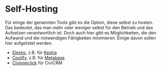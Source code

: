 # Self-Hosting

Für einige der genannten Tools gibt es die Option, diese selbst zu hosten. Das bedeutet, das man mehr oder weniger selbst für den Betrieb und das Aufsetzen verantwortlich ist. Doch auch hier gibt es Möglichkeiten, die den Aufwand und die notwendigen Fähigkeiten minimieren. Einige davon sollen hier aufgelistet werden.

- [Elestio](https://elest.io), z.B. für [Kestra](https://elest.io/open-source/kestra)
- [Coolify](https://coolify.io/), z.B. für [Metabase](https://coolify.io/docs/services/metabase)
- [Civioneclick](https://civioneclickdemo.de/) für CiviCRM
